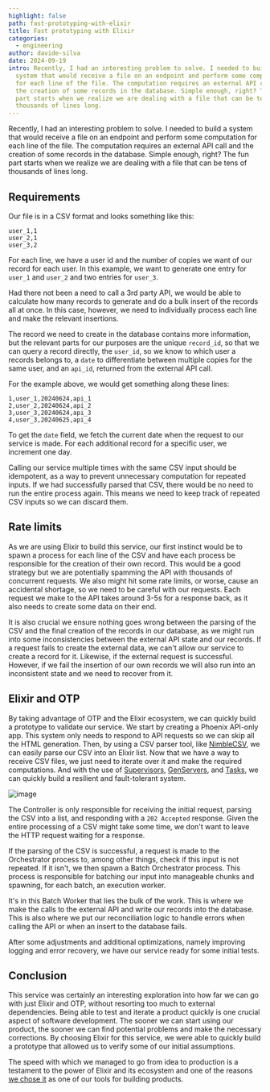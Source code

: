 ```yaml
---
highlight: false
path: fast-prototyping-with-elixir
title: Fast prototyping with Elixir
categories:
  - engineering
author: davide-silva
date: 2024-09-19
intro: Recently, I had an interesting problem to solve. I needed to build a
  system that would receive a file on an endpoint and perform some computation
  for each line of the file. The computation requires an external API call and
  the creation of some records in the database. Simple enough, right? The fun
  part starts when we realize we are dealing with a file that can be tens of
  thousands of lines long.
---
```

Recently, I had an interesting problem to solve. I needed to build a system that would receive a file on an endpoint and perform some computation for each line of the file. The computation requires an external API call and the creation of some records in the database. Simple enough, right? The fun part starts when we realize we are dealing with a file that can be tens of thousands of lines long.

## Requirements

Our file is in a CSV format and looks something like this:

```csv
user_1,1
user_2,1
user_3,2
````

For each line, we have a user id and the number of copies we want of our record for each user. In this example, we want to generate one entry for `user_1` and `user_2` and two entries for `user_3`.

Had there not been a need to call a 3rd party API, we would be able to calculate how many records to generate and do a bulk insert of the records all at once. In this case, however, we need to individually process each line and make the relevant insertions.

The record we need to create in the database contains more information, but the relevant parts for our purposes are the unique `record_id`, so that we can query a record directly, the `user_id`, so we know to which user a records belongs to, a `date` to differentiate between multiple copies for the same user, and an `api_id`, returned from the external API call.

For the example above, we would get something along these lines:
```
1,user_1,20240624,api_1
2,user_2,20240624,api_2
3,user_3,20240624,api_3
4,user_3,20240625,api_4
```

To get the `date` field, we fetch the current date when the request to our service is made. For each additional record for a specific user, we increment one day. 

Calling our service multiple times with the same CSV input should be idempotent, as a way to prevent unnecessary computation for repeated inputs. If we had successfully parsed that CSV, there would be no need to run the entire process again. This means we need to keep track of repeated CSV inputs so we can discard them.

## Rate limits

As we are using Elixir to build this service, our first instinct would be to spawn a process for each line of the CSV and have each process be responsible for the creation of their own record. This would be a good strategy but we are potentially spamming the API with thousands of concurrent requests. We also might hit some rate limits, or worse, cause an accidental shortage, so we need to be careful with our requests. Each request we make to the API takes around 3-5s for a response back, as it also needs to create some data on their end.

It is also crucial we ensure nothing goes wrong between the parsing of the CSV and the final creation of the records in our database, as we might run into some inconsistencies between the external API state and our records. If a request fails to create the external data, we can't allow our service to create a record for it. Likewise, if the external request is successful. However, if we fail the insertion of our own records we will also run into an inconsistent state and we need to recover from it.


## Elixir and OTP

By taking advantage of OTP and the Elixir ecosystem, we can quickly build a prototype to validate our service. We start by creating a Phoenix API-only app. This system only needs to respond to API requests so we can skip all the HTML generation. Then, by using a CSV parser tool, like [NimbleCSV](https://github.com/dashbitco/nimble_csv), we can easily parse our CSV into an Elixir list. Now that we have a way to receive CSV files, we just need to iterate over it and make the required computations. And with the use of [Supervisors](https://hexdocs.pm/elixir/Supervisor.html), [GenServers](https://hexdocs.pm/elixir/GenServer.html), and [Tasks](https://hexdocs.pm/elixir/Task.html), we can quickly build a resilient and fault-tolerant system.

![image](https://hackmd.io/_uploads/HyQSECSaC.png)

The Controller is only responsible for receiving the initial request, parsing the CSV into a list, and responding with a `202 Accepted` response. Given the entire processing of a CSV might take some time, we don't want to leave the HTTP request waiting for a response.

If the parsing of the CSV is successful, a request is made to the Orchestrator process to, among other things, check if this input is not repeated. If it isn't, we then spawn a Batch Orchestrator process. This process is responsible for batching our input into manageable chunks and spawning, for each batch, an execution worker.

It's in this Batch Worker that lies the bulk of the work. This is where we make the calls to the external API and write our records into the database. This is also where we put our reconciliation logic to handle errors when calling the API or when an insert to the database fails.


After some adjustments and additional optimizations, namely improving logging and error recovery, we have our service ready for some initial tests.

## Conclusion

This service was certainly an interesting exploration into how far we can go with just Elixir and OTP, without resorting too much to external dependencies. Being able to test and iterate a product quickly is one crucial aspect of software development. The sooner we can start using our product, the sooner we can find potential problems and make the necessary corrections. By choosing Elixir for this service, we were able to quickly build a prototype that allowed us to verify some of our initial assumptions.

The speed with which we managed to go from idea to production is a testament to the power of Elixir and its ecosystem and one of the reasons [we chose it](https://subvisual.com/blog/posts/elixir-for-startups/) as one of our tools for building products.